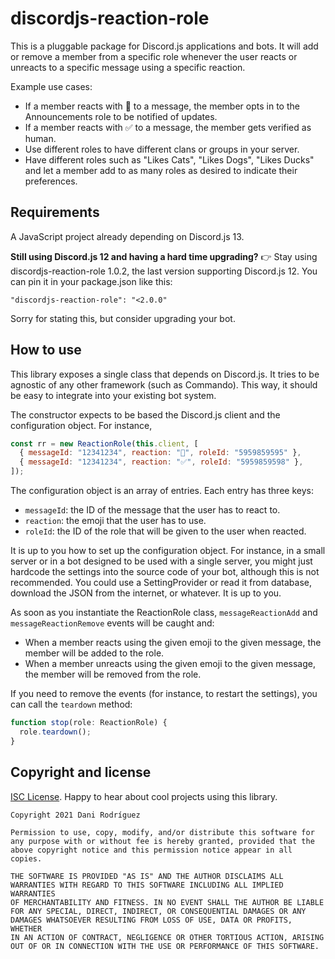 # discordjs-reaction-role

This is a pluggable package for Discord.js applications and bots. It will add or remove a member from a specific role whenever the user reacts or unreacts to a specific message using a specific reaction.

Example use cases:

- If a member reacts with 🔔 to a message, the member opts in to the Announcements role to be notified of updates.
- If a member reacts with ✅ to a message, the member gets verified as human.
- Use different roles to have different clans or groups in your server.
- Have different roles such as "Likes Cats", "Likes Dogs", "Likes Ducks" and let a member add to as many roles as desired to indicate their preferences.

## Requirements

A JavaScript project already depending on Discord.js 13.

**Still using Discord.js 12 and having a hard time upgrading?** 👉 Stay using discordjs-reaction-role 1.0.2, the last version supporting Discord.js 12. You can pin it in your package.json like this:

    "discordjs-reaction-role": "<2.0.0"

Sorry for stating this, but consider upgrading your bot.

## How to use

This library exposes a single class that depends on Discord.js. It tries to be agnostic of any other framework (such as Commando). This way, it should be easy to integrate into your existing bot system.

The constructor expects to be based the Discord.js client and the configuration object. For instance,

```js
const rr = new ReactionRole(this.client, [
  { messageId: "12341234", reaction: "🔔", roleId: "5959859595" },
  { messageId: "12341234", reaction: "✅", roleId: "5959859598" },
]);
```

The configuration object is an array of entries. Each entry has three keys:

- `messageId`: the ID of the message that the user has to react to.
- `reaction`: the emoji that the user has to use.
- `roleId`: the ID of the role that will be given to the user when reacted.

It is up to you how to set up the configuration object. For instance, in a small server or in a bot designed to be used with a single server, you might just hardcode the settings into the source code of your bot, although this is not recommended. You could use a SettingProvider or read it from database, download the JSON from the internet, or whatever. It is up to you.

As soon as you instantiate the ReactionRole class, `messageReactionAdd` and `messageReactionRemove` events will be caught and:

- When a member reacts using the given emoji to the given message, the member will be added to the role.
- When a member unreacts using the given emoji to the given message, the member will be removed from the role.

If you need to remove the events (for instance, to restart the settings), you can call the `teardown` method:

```ts
function stop(role: ReactionRole) {
  role.teardown();
}
```

## Copyright and license

[ISC License](https://opensource.org/licenses/ISC). Happy to hear about
cool projects using this library.

```
Copyright 2021 Dani Rodríguez

Permission to use, copy, modify, and/or distribute this software for
any purpose with or without fee is hereby granted, provided that the
above copyright notice and this permission notice appear in all copies.

THE SOFTWARE IS PROVIDED "AS IS" AND THE AUTHOR DISCLAIMS ALL
WARRANTIES WITH REGARD TO THIS SOFTWARE INCLUDING ALL IMPLIED WARRANTIES
OF MERCHANTABILITY AND FITNESS. IN NO EVENT SHALL THE AUTHOR BE LIABLE
FOR ANY SPECIAL, DIRECT, INDIRECT, OR CONSEQUENTIAL DAMAGES OR ANY
DAMAGES WHATSOEVER RESULTING FROM LOSS OF USE, DATA OR PROFITS, WHETHER
IN AN ACTION OF CONTRACT, NEGLIGENCE OR OTHER TORTIOUS ACTION, ARISING
OUT OF OR IN CONNECTION WITH THE USE OR PERFORMANCE OF THIS SOFTWARE.
```
